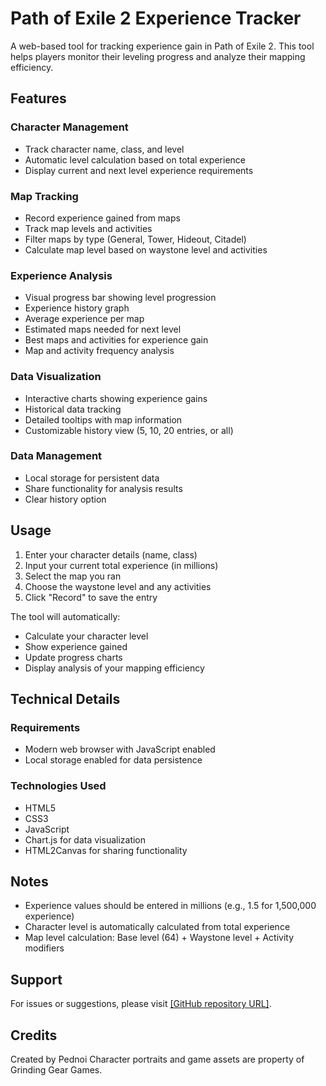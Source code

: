 # Path of Exile 2 Experience Tracker

A web-based tool for tracking experience gain in Path of Exile 2. This tool helps players monitor their leveling progress and analyze their mapping efficiency.

## Features

### Character Management
- Track character name, class, and level
- Automatic level calculation based on total experience
- Display current and next level experience requirements

### Map Tracking
- Record experience gained from maps
- Track map levels and activities
- Filter maps by type (General, Tower, Hideout, Citadel)
- Calculate map level based on waystone level and activities

### Experience Analysis
- Visual progress bar showing level progression
- Experience history graph
- Average experience per map
- Estimated maps needed for next level
- Best maps and activities for experience gain
- Map and activity frequency analysis

### Data Visualization
- Interactive charts showing experience gains
- Historical data tracking
- Detailed tooltips with map information
- Customizable history view (5, 10, 20 entries, or all)

### Data Management
- Local storage for persistent data
- Share functionality for analysis results
- Clear history option

## Usage

1. Enter your character details (name, class)
2. Input your current total experience (in millions)
3. Select the map you ran
4. Choose the waystone level and any activities
5. Click "Record" to save the entry

The tool will automatically:
- Calculate your character level
- Show experience gained
- Update progress charts
- Display analysis of your mapping efficiency

## Technical Details

### Requirements
- Modern web browser with JavaScript enabled
- Local storage enabled for data persistence

### Technologies Used
- HTML5
- CSS3
- JavaScript
- Chart.js for data visualization
- HTML2Canvas for sharing functionality

## Notes

- Experience values should be entered in millions (e.g., 1.5 for 1,500,000 experience)
- Character level is automatically calculated from total experience
- Map level calculation: Base level (64) + Waystone level + Activity modifiers

## Support

For issues or suggestions, please visit [\[GitHub repository URL\]](https://github.com/HappyGamingCh/POE2_ExpTracker).

## Credits

Created by Pednoi
Character portraits and game assets are property of Grinding Gear Games. 